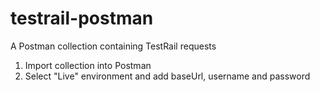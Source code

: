 # testrail-postman
A Postman collection containing TestRail requests

1. Import collection into Postman
2. Select "Live" environment and add baseUrl, username and password